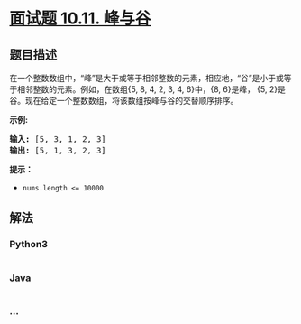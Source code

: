 # [面试题 10.11. 峰与谷](https://leetcode.cn/problems/peaks-and-valleys-lcci)



## 题目描述

<!-- 这里写题目描述 -->

<p>在一个整数数组中，&ldquo;峰&rdquo;是大于或等于相邻整数的元素，相应地，&ldquo;谷&rdquo;是小于或等于相邻整数的元素。例如，在数组{5, 8, 4, 2, 3, 4, 6}中，{8, 6}是峰， {5, 2}是谷。现在给定一个整数数组，将该数组按峰与谷的交替顺序排序。</p>

<p><strong>示例:</strong></p>

<pre><strong>输入: </strong>[5, 3, 1, 2, 3]
<strong>输出:</strong>&nbsp;[5, 1, 3, 2, 3]
</pre>

<p><strong>提示：</strong></p>

<ul>
	<li><code>nums.length &lt;= 10000</code></li>
</ul>


## 解法

<!-- 这里可写通用的实现逻辑 -->

<!-- tabs:start -->

### **Python3**

<!-- 这里可写当前语言的特殊实现逻辑 -->

```python

```

### **Java**

<!-- 这里可写当前语言的特殊实现逻辑 -->

```java

```

### **...**

```

```

<!-- tabs:end -->
